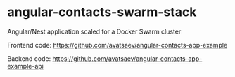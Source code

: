 # angular-contacts-swarm-stack


Angular/Nest application scaled for a  Docker Swarm cluster

Frontend code: https://github.com/avatsaev/angular-contacts-app-example

Backend code: https://github.com/avatsaev/angular-contacts-app-example-api
